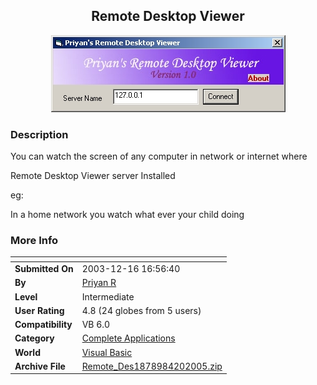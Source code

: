 ﻿<div align="center">

## Remote Desktop Viewer

<img src="PIC200312161330529700.JPG">
</div>

### Description

You can watch the screen of any computer in network or internet where

Remote Desktop Viewer server Installed

eg:

In a home network you watch what ever your child doing
 
### More Info
 


<span>             |<span>
---                |---
**Submitted On**   |2003-12-16 16:56:40
**By**             |[Priyan R](https://github.com/Planet-Source-Code/PSCIndex/blob/master/ByAuthor/priyan-r.md)
**Level**          |Intermediate
**User Rating**    |4.8 (24 globes from 5 users)
**Compatibility**  |VB 6\.0
**Category**       |[Complete Applications](https://github.com/Planet-Source-Code/PSCIndex/blob/master/ByCategory/complete-applications__1-27.md)
**World**          |[Visual Basic](https://github.com/Planet-Source-Code/PSCIndex/blob/master/ByWorld/visual-basic.md)
**Archive File**   |[Remote\_Des1878984202005\.zip](https://github.com/Planet-Source-Code/priyan-r-remote-desktop-viewer__1-50487/archive/master.zip)








